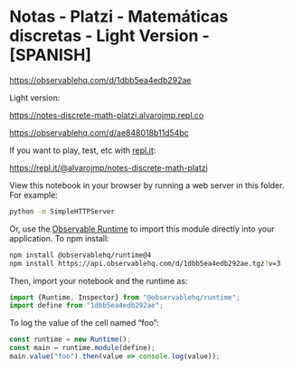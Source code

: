 # Notas - Platzi - Matemáticas discretas - Light Version - [SPANISH]

https://observablehq.com/d/1dbb5ea4edb292ae

Light version:

https://notes-discrete-math-platzi.alvarojmp.repl.co

https://observablehq.com/d/ae848018b11d54bc

If you want to play, test, etc with [repl.it](https://repl.it/):

https://repl.it/@alvarojmp/notes-discrete-math-platzi

View this notebook in your browser by running a web server in this folder. For
example:

~~~sh
python -m SimpleHTTPServer
~~~

Or, use the [Observable Runtime](https://github.com/observablehq/runtime) to
import this module directly into your application. To npm install:

~~~sh
npm install @observablehq/runtime@4
npm install https://api.observablehq.com/d/1dbb5ea4edb292ae.tgz?v=3
~~~

Then, import your notebook and the runtime as:

~~~js
import {Runtime, Inspector} from "@observablehq/runtime";
import define from "1dbb5ea4edb292ae";
~~~

To log the value of the cell named “foo”:

~~~js
const runtime = new Runtime();
const main = runtime.module(define);
main.value("foo").then(value => console.log(value));
~~~
